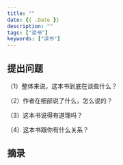 ```yaml
---
title: ""
date: {{ .Date }}
description: ""
tags: ["读书"]
keywords: ["读书"]
---
```


## 提出问题

（1）整体来说，这本书到底在谈些什么？



（2）作者在细部说了什么，怎么说的？



（3）这本书说得有道理吗？



（4）这本书跟你有什么关系？




## 摘录
